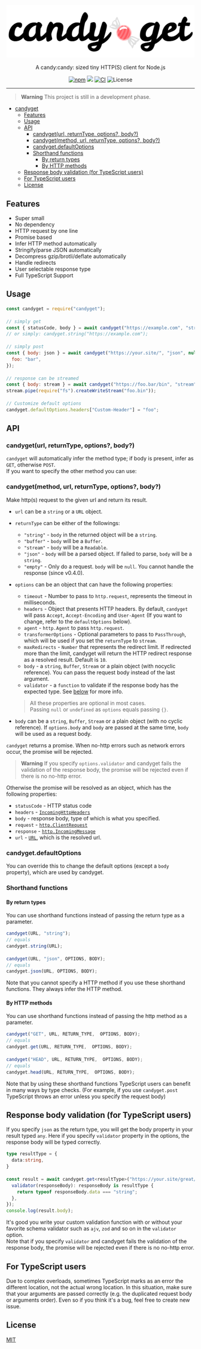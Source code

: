 <div align="center">
  <img src="assets/candyget_logo.svg" alt="CandyGet">
  <br>
  <p>A candy:candy: sized tiny HTTP(S) client for Node.js</p>
  <a href="https://www.npmjs.com/package/candyget"><img src="https://img.shields.io/npm/v/candyget" alt="npm"></a>
  <a href="https://packagephobia.com/result?p=candyget"><img src="https://badgen.net/packagephobia/install/candyget"></a>
  <a href="https://github.com/mtripg6666tdr/candyget/actions/workflows/ci.yml"><img src="https://github.com/mtripg6666tdr/candyget/actions/workflows/ci.yml/badge.svg" alt="CI"></a>
  <img alt="License" src="https://img.shields.io/npm/l/candyget">
</div>

---

> **Warning**
> This project is still in a development phase.

- [candyget](#candyget)
  - [Features](#features)
  - [Usage](#usage)
  - [API](#api)
    - [candyget(url, returnType, options?, body?)](#candygeturl-returntype-options-body)
    - [candyget(method, url, returnType, options?, body?)](#candygetmethod-url-returntype-options-body)
    - [candyget.defaultOptions](#candygetdefaultoptions)
    - [Shorthand functions](#shorthand-functions)
      - [By return types](#by-return-types)
      - [By HTTP methods](#by-http-methods)
  - [Response body validation (for TypeScript users)](#response-body-validation-for-typescript-users)
  - [For TypeScript users](#for-typescript-users)
  - [License](#license)

## Features

- Super small
- No dependency
- HTTP request by one line
- Promise based
- Infer HTTP method automatically
- Stringify/parse JSON automatically
- Decompress gzip/brotli/deflate automatically
- Handle redirects
- User selectable response type
- Full TypeScript Support

## Usage
```js
const candyget = require("candyget");

// simply get 
const { statusCode, body } = await candyget("https://example.com", "string");
// or simply: candyget.string("https://example.com");

// simply post
const { body: json } = await candyget("https://your.site/", "json", null, {
  foo: "bar",
});

// response can be streamed
const { body: stream } = await candyget("https://foo.bar/bin", "stream");
stream.pipe(require("fs").createWriteStream("foo.bin"));

// Customize default options
candyget.defaultOptions.headers["Custom-Header"] = "foo";
```

## API
### candyget(url, returnType, options?, body?)

`candyget` will automatically infer the method type; if body is present, infer as `GET`, otherwise `POST`.  
If you want to specify the other method you can use:

### candyget(method, url, returnType, options?, body?)

Make http(s) request to the given url and return its result.  
* `url` can be a `string` or a `URL` object.
* `returnType` can be either of the followings:
  * `"string"` - `body` in the returned object will be a `string`.
  * `"buffer"` - `body` will be a `Buffer`.
  * `"stream"` - `body` will be a `Readable`.
  * `"json"` - `body` will be a parsed object. If failed to parse, `body` will be a `string`.
  * `"empty"` - Only do a request. `body` will be `null`. You cannot handle the response (since v0.4.0).
* `options` can be an object that can have the following properties:
  * `timeout` - Number to pass to `http.request`, represents the timeout in milliseconds.
  * `headers` - Object that presents HTTP headers. By default, `candyget` will pass `Accept`, `Accept-Encoding` and `User-Agent` (If you want to change, refer to the `defaultOptions` below).
  * `agent` - `http.Agent` to pass `http.request`.
  * `transformerOptions` - Optional parameters to pass to `PassThrough`, which will be used if you set the `returnType` to `stream`.
  * `maxRedirects` - `Number` that represents the redirect limit. If redirected more than the limit, candyget will return the HTTP redirect response as a resolved result. Default is `10`.
  * `body` - a `string`, `Buffer`, `Stream` or a plain object (with nocyclic reference). You can pass the request body instead of the last argument.
  * `validator` - a `function` to validate if the response body has the expected type. See [below](#response-body-validation-for-typescript-users) for more info.
  
  > All these properties are optional in most cases.  
  > Passing `null` or `undefined` as `options` equals passing `{}`.  
* `body` can be a `string`, `Buffer`, `Stream` or a plain object (with no cyclic reference). If `options.body` and `body` are passed at the same time, `body` will be used as a request body.

`candyget` returns a promise.
When no-http errors such as network errors occur, the promise will be rejected.

> **Warning**
> If you specify `options.validator` and candyget fails the validation of the response body, the promise will be rejected even if there is no no-http error.

Otherwise the promise will be resolved as an object, which has the following properties:
* `statusCode` - HTTP status code
* `headers` - [`IncomingHttpHeaders`](https://microsoft.github.io/PowerBI-JavaScript/interfaces/_node_modules__types_node_http_d_._http_.incominghttpheaders.html)
* `body` - response body, type of which is what you specified.
* `request` - [`http.ClientRequest`](https://nodejs.org/api/http.html#class-httpclientrequest)
* `response` - [`http.IncomingMessage`](https://nodejs.org/api/http.html#class-httpincomingmessage)
* `url` - [`URL`](https://developer.mozilla.org/docs/Web/API/URL), which is the resolved url.

### candyget.defaultOptions

You can override this to change the default options (except a `body` property), which are used by candyget.

### Shorthand functions

#### By return types

You can use shorthand functions instead of passing the return type as a parameter.
```js
candyget(URL, "string");
// equals
candyget.string(URL);

candyget(URL, "json", OPTIONS, BODY);
// equals
candyget.json(URL, OPTIONS, BODY);
```
Note that you cannot specify a HTTP method if you use these shorthand functions. They always infer the HTTP method.

#### By HTTP methods

You can use shorthand functions instead of passing the http method as a parameter.

```js
candyget("GET", URL, RETURN_TYPE,  OPTIONS, BODY);
// equals
candyget.get(URL, RETURN_TYPE,  OPTIONS, BODY);

candyget("HEAD", URL, RETURN_TYPE,  OPTIONS, BODY);
// equals
candyget.head(URL, RETURN_TYPE,  OPTIONS, BODY);
```
Note that by using these shorthand functions TypeScript users can benefit in many ways by type checks. (For example, if you use `candyget.post` TypeScript throws an error unless you specify the request body)

## Response body validation (for TypeScript users)

If you specify `json` as the return type, you will get the body property in your result typed `any`.
Here if you specify `validator` property in the options, the response body will be typed correctly.

```ts
type resultType = {
  data:string,
}

const result = await candyget.get<resultType>("https://your.site/great/content", "json", {
  validator(responseBody): responseBody is resultType {
    return typeof responseBody.data === "string";
  },
});
console.log(result.body);
```

It's good you write your custom validation function with or without your favorite schema validator such as `ajv`, `zod` and so on in the `validator` option.  
Note that if you specify `validator` and candyget fails the validation of the response body, the promise will be rejected even if there is no no-http error.

## For TypeScript users
Due to complex overloads, sometimes TypeScript marks as an error the different location, not the actual wrong location. In this situation, make sure that your arguments are passed correctly (e.g. the duplicated request body or arguments order). Even so if you think it's a bug, feel free to create new issue.

## License
[MIT](LICENSE)
